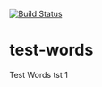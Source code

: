 
[![Build Status](https://app.travis-ci.com/laerteallan/test-words.svg?branch=main)](https://app.travis-ci.com/laerteallan/test-words)
# test-words

Test Words tst 1
